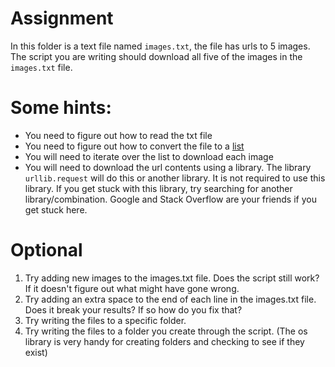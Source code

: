 # Assignment

In this folder is a text file named `images.txt`, the file has urls to 5 images. 
The script you are writing should download all five of the images in the `images.txt` file.

# Some hints:
- You need to figure out how to read the txt file
- You need to figure out how to convert the file to a [list](https://www.w3schools.com/python/python_lists.asp)
- You will need to iterate over the list to download each image
- You will need to download the url contents using a library. The library `urllib.request` will do this or another library. It is not required to use this library. If you get stuck with this library, try searching for another library/combination. Google and Stack Overflow are your friends if you get stuck here.  


# Optional 
1. Try adding new images to the images.txt file. Does the script still work? If it doesn't figure out what might have gone wrong.
2. Try adding an extra space to the end of each line in the images.txt file. Does it break your results? If so how do you fix that?
3. Try writing the files to a specific folder. 
4. Try writing the files to a folder you create through the script. (The os library is very handy for creating folders and checking to see if they exist)
